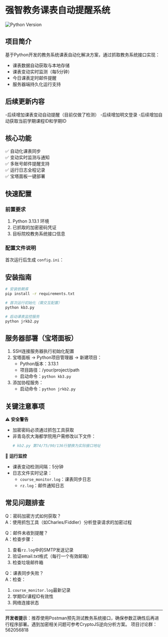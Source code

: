 # 强智教务课表自动提醒系统

![Python Version](https://img.shields.io/badge/Python-3.13.1-blue)

## 项目简介
基于Python开发的教务系统课表自动化解决方案，通过抓取教务系统接口实现：
- 课表数据自动获取与本地存储
- 课表变动实时监测（每5分钟）
- 今日课表定时邮件提醒
- 服务器端持久化运行支持
## 后续更新内容
-后续增加课表变动自动提醒（目前仅做了检测）
-后续增加明文登录
-后续增加自动获取当前学期课程ID和学期ID
## 核心功能
✅ 自动化课表同步  
✅ 变动实时监测与通知  
✅ 多账号邮件提醒支持  
✅ 运行日志全程记录  
✅ 宝塔面板一键部署  

## 快速配置
### 前置要求
1. Python 3.13.1 环境
2. 已抓取的加密密码凭证
3. 目标院校教务系统接口信息

### 配置文件说明
首次运行后生成 `config.ini`：

## 安装指南
```bash
# 安装依赖库
pip install -r requirements.txt

# 首次运行初始化（需交互配置）
python kb3.py

# 启动课表监控服务
python jrkb2.py
```

## 服务器部署（宝塔面板）
1. SSH连接服务器执行初始化配置
2. 宝塔面板 → Python项目管理器 → 新建项目：
   - Python版本：3.13.1
   - 项目路径：/your/project/path
   - 启动命令：`python kb3.py`
3. 添加协程服务：
   - 启动命令：`python jrkb2.py`

## 关键注意事项
⚠️ **安全警告**  
- 加密密码必须通过抓包工具获取
- 非青岛农大海都学院用户需修改以下文件：
  ```python
  # kb2.py 第74/75/90/136行替换为实际接口地址
  ```

📅 **运行监控**  
- 课表变动检测间隔：5分钟
- 日志文件实时记录：
  - `course_monitor.log`：课表同步日志
  - `rz.log`：邮件通知日志

## 常见问题排查
Q：密码加密方式如何获取？  
A：使用抓包工具（如Charles/Fiddler）分析登录请求的加密过程

Q：邮件未收到提醒？  
A：检查步骤：
1. 查看`rz.log`中的SMTP发送记录
2. 验证email.txt格式（每行一个有效邮箱）
3. 检查垃圾邮件箱

Q：课表同步失败？  
A：检查：
1. `course_monitor.log`最新记录
2. 学期ID/课程ID有效性
3. 网络连接状态

---

**开发者提示**：推荐使用Postman预先测试教务系统接口，确保参数正确性后再进行程序部署。遇到加密相关问题可参考CryptoJS逆向分析方案。
项目讨论群：562056818
